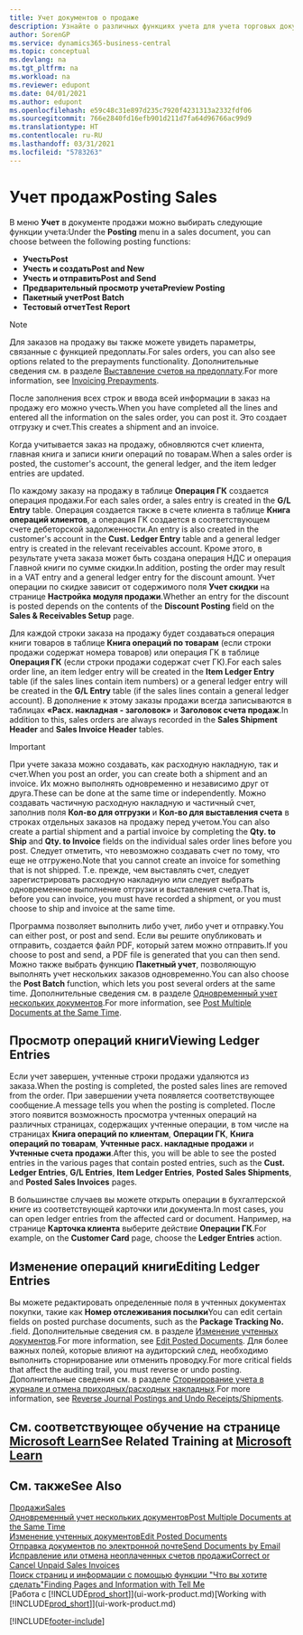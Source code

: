 ```yaml
---
title: Учет документов о продаже
description: Узнайте о различных функциях учета для учета торговых документов, а также о том, как можно обновлять учтенные документы.
author: SorenGP
ms.service: dynamics365-business-central
ms.topic: conceptual
ms.devlang: na
ms.tgt_pltfrm: na
ms.workload: na
ms.reviewer: edupont
ms.date: 04/01/2021
ms.author: edupont
ms.openlocfilehash: e59c48c31e897d235c7920f4231313a2332fdf06
ms.sourcegitcommit: 766e2840fd16efb901d211d7fa64d96766ac99d9
ms.translationtype: HT
ms.contentlocale: ru-RU
ms.lasthandoff: 03/31/2021
ms.locfileid: "5783263"
---
```

# <a name="posting-sales"></a><span data-ttu-id="c7aa4-103">Учет продаж</span><span class="sxs-lookup"><span data-stu-id="c7aa4-103">Posting Sales</span></span>

<span data-ttu-id="c7aa4-104">В меню **Учет** в документе продажи можно выбирать следующие функции учета:</span><span class="sxs-lookup"><span data-stu-id="c7aa4-104">Under the **Posting** menu in a sales document, you can choose between the following posting functions:</span></span>

* <span data-ttu-id="c7aa4-105">**Учесть**</span><span class="sxs-lookup"><span data-stu-id="c7aa4-105">**Post**</span></span>
* <span data-ttu-id="c7aa4-106">**Учесть и создать**</span><span class="sxs-lookup"><span data-stu-id="c7aa4-106">**Post and New**</span></span>
* <span data-ttu-id="c7aa4-107">**Учесть и отправить**</span><span class="sxs-lookup"><span data-stu-id="c7aa4-107">**Post and Send**</span></span>
* <span data-ttu-id="c7aa4-108">**Предварительный просмотр учета**</span><span class="sxs-lookup"><span data-stu-id="c7aa4-108">**Preview Posting**</span></span>
* <span data-ttu-id="c7aa4-109">**Пакетный учет**</span><span class="sxs-lookup"><span data-stu-id="c7aa4-109">**Post Batch**</span></span>
* <span data-ttu-id="c7aa4-110">**Тестовый отчет**</span><span class="sxs-lookup"><span data-stu-id="c7aa4-110">**Test Report**</span></span>

> [!NOTE]
> <span data-ttu-id="c7aa4-111">Для заказов на продажу вы также можете увидеть параметры, связанные с функцией предоплаты.</span><span class="sxs-lookup"><span data-stu-id="c7aa4-111">For sales orders, you can also see options related to the prepayments functionality.</span></span> <span data-ttu-id="c7aa4-112">Дополнительные сведения см. в разделе [Выставление счетов на предоплату](finance-invoice-prepayments.md).</span><span class="sxs-lookup"><span data-stu-id="c7aa4-112">For more information, see [Invoicing Prepayments](finance-invoice-prepayments.md).</span></span>

<span data-ttu-id="c7aa4-113">После заполнения всех строк и ввода всей информации в заказ на продажу его можно учесть.</span><span class="sxs-lookup"><span data-stu-id="c7aa4-113">When you have completed all the lines and entered all the information on the sales order, you can post it.</span></span> <span data-ttu-id="c7aa4-114">Это создает отгрузку и счет.</span><span class="sxs-lookup"><span data-stu-id="c7aa4-114">This creates a shipment and an invoice.</span></span>

<span data-ttu-id="c7aa4-115">Когда учитывается заказ на продажу, обновляются счет клиента, главная книга и записи книги операций по товарам.</span><span class="sxs-lookup"><span data-stu-id="c7aa4-115">When a sales order is posted, the customer's account, the general ledger, and the item ledger entries are updated.</span></span>

<span data-ttu-id="c7aa4-116">По каждому заказу на продажу в таблице **Операция ГК** создается операция продажи.</span><span class="sxs-lookup"><span data-stu-id="c7aa4-116">For each sales order, a sales entry is created in the **G/L Entry** table.</span></span> <span data-ttu-id="c7aa4-117">Операция создается также в счете клиента в таблице **Книга операций клиентов**, а операция ГК создается в соответствующем счете дебеторской задолженности.</span><span class="sxs-lookup"><span data-stu-id="c7aa4-117">An entry is also created in the customer's account in the **Cust. Ledger Entry** table and a general ledger entry is created in the relevant receivables account.</span></span> <span data-ttu-id="c7aa4-118">Кроме этого, в результате учета заказа может быть создана операция НДС и операция Главной книги по сумме скидки.</span><span class="sxs-lookup"><span data-stu-id="c7aa4-118">In addition, posting the order may result in a VAT entry and a general ledger entry for the discount amount.</span></span> <span data-ttu-id="c7aa4-119">Учет операции по скидке зависит от содержимого поля **Учет скидки** на странице **Настройка модуля продажи**.</span><span class="sxs-lookup"><span data-stu-id="c7aa4-119">Whether an entry for the discount is posted depends on the contents of the **Discount Posting** field on the **Sales & Receivables Setup** page.</span></span>

<span data-ttu-id="c7aa4-120">Для каждой строки заказа на продажу будет создаваться операция книги товаров в таблице **Книга операций по товарам** (если строки продажи содержат номера товаров) или операция ГК в таблице **Операция ГК** (если строки продажи содержат счет ГК).</span><span class="sxs-lookup"><span data-stu-id="c7aa4-120">For each sales order line, an item ledger entry will be created in the **Item Ledger Entry** table (if the sales lines contain item numbers) or a general ledger entry will be created in the **G/L Entry** table (if the sales lines contain a general ledger account).</span></span> <span data-ttu-id="c7aa4-121">В дополнение к этому заказы продажи всегда записываются в таблицах **«Расх. накладная - заголовок»** и **Заголовок счета продаж**.</span><span class="sxs-lookup"><span data-stu-id="c7aa4-121">In addition to this, sales orders are always recorded in the **Sales Shipment Header** and **Sales Invoice Header** tables.</span></span>

> [!IMPORTANT]  
> <span data-ttu-id="c7aa4-122">При учете заказа можно создавать, как расходную накладную, так и счет.</span><span class="sxs-lookup"><span data-stu-id="c7aa4-122">When you post an order, you can create both a shipment and an invoice.</span></span> <span data-ttu-id="c7aa4-123">Их можно выполнять одновременно и независимо друг от друга.</span><span class="sxs-lookup"><span data-stu-id="c7aa4-123">These can be done at the same time or independently.</span></span> <span data-ttu-id="c7aa4-124">Можно создавать частичную расходную накладную и частичный счет, заполнив поля **Кол-во для отгрузки** и **Кол-во для выставления счета** в строках отдельных заказов на продажу перед учетом.</span><span class="sxs-lookup"><span data-stu-id="c7aa4-124">You can also create a partial shipment and a partial invoice by completing the **Qty. to Ship** and **Qty. to Invoice** fields on the individual sales order lines before you post.</span></span> <span data-ttu-id="c7aa4-125">Следует отметить, что невозможно создавать счет по тому, что еще не отгружено.</span><span class="sxs-lookup"><span data-stu-id="c7aa4-125">Note that you cannot create an invoice for something that is not shipped.</span></span> <span data-ttu-id="c7aa4-126">Т.е. прежде, чем выставлять счет, следует зарегистрировать расходную накладную или следует выбрать одновременное выполнение отгрузки и выставления счета.</span><span class="sxs-lookup"><span data-stu-id="c7aa4-126">That is, before you can invoice, you must have recorded a shipment, or you must choose to ship and invoice at the same time.</span></span>

<span data-ttu-id="c7aa4-127">Программа позволяет выполнить либо учет, либо учет и отправку.</span><span class="sxs-lookup"><span data-stu-id="c7aa4-127">You can either post, or post and send.</span></span> <span data-ttu-id="c7aa4-128">Если вы решите опубликовать и отправить, создается файл PDF, который затем можно отправить.</span><span class="sxs-lookup"><span data-stu-id="c7aa4-128">If you choose to post and send, a PDF file is generated that you can then send.</span></span> <span data-ttu-id="c7aa4-129">Можно также выбрать функцию **Пакетный учет**, позволяющую выполнять учет нескольких заказов одновременно.</span><span class="sxs-lookup"><span data-stu-id="c7aa4-129">You can also choose the **Post Batch** function, which lets you post several orders at the same time.</span></span> <span data-ttu-id="c7aa4-130">Дополнительные сведения см. в разделе [Одновременный учет нескольких документов](ui-batch-posting.md).</span><span class="sxs-lookup"><span data-stu-id="c7aa4-130">For more information, see [Post Multiple Documents at the Same Time](ui-batch-posting.md).</span></span>

## <a name="viewing-ledger-entries"></a><span data-ttu-id="c7aa4-131">Просмотр операций книги</span><span class="sxs-lookup"><span data-stu-id="c7aa4-131">Viewing Ledger Entries</span></span>

<span data-ttu-id="c7aa4-132">Если учет завершен, учтенные строки продажи удаляются из заказа.</span><span class="sxs-lookup"><span data-stu-id="c7aa4-132">When the posting is completed, the posted sales lines are removed from the order.</span></span> <span data-ttu-id="c7aa4-133">При завершении учета появляется соответствующее сообщение.</span><span class="sxs-lookup"><span data-stu-id="c7aa4-133">A message tells you when the posting is completed.</span></span> <span data-ttu-id="c7aa4-134">После этого появится возможность просмотра учтенных операций на различных страницах, содержащих учтенные операции, в том числе на страницах **Книга операций по клиентам**, **Операции ГК**, **Книга операций по товарам**, **Учтенные расх. накладные продажи** и **Учтенные счета продажи**.</span><span class="sxs-lookup"><span data-stu-id="c7aa4-134">After this, you will be able to see the posted entries in the various pages that contain posted entries, such as the **Cust. Ledger Entries**, **G/L Entries**, **Item Ledger Entries**, **Posted Sales Shipments**, and **Posted Sales Invoices** pages.</span></span>  

<span data-ttu-id="c7aa4-135">В большинстве случаев вы можете открыть операции в бухгалтерской книге из соответствующей карточки или документа.</span><span class="sxs-lookup"><span data-stu-id="c7aa4-135">In most cases, you can open ledger entries from the affected card or document.</span></span> <span data-ttu-id="c7aa4-136">Например, на странице **Карточка клиента** выберите действие **Операции ГК**.</span><span class="sxs-lookup"><span data-stu-id="c7aa4-136">For example, on the **Customer Card** page, choose the **Ledger Entries** action.</span></span>

## <a name="editing-ledger-entries"></a><span data-ttu-id="c7aa4-137">Изменение операций книги</span><span class="sxs-lookup"><span data-stu-id="c7aa4-137">Editing Ledger Entries</span></span>

<span data-ttu-id="c7aa4-138">Вы можете редактировать определенные поля в учтенных документах покупки, такие как **Номер отслеживания посылки**</span><span class="sxs-lookup"><span data-stu-id="c7aa4-138">You can edit certain fields on posted purchase documents, such as the **Package Tracking No.**</span></span> <span data-ttu-id="c7aa4-139">.</span><span class="sxs-lookup"><span data-stu-id="c7aa4-139">field.</span></span> <span data-ttu-id="c7aa4-140">Дополнительные сведения см. в разделе [Изменение учтенных документов](across-edit-posted-document.md).</span><span class="sxs-lookup"><span data-stu-id="c7aa4-140">For more information, see [Edit Posted Documents](across-edit-posted-document.md).</span></span> <span data-ttu-id="c7aa4-141">Для более важных полей, которые влияют на аудиторский след, необходимо выполнить сторнирование или отменить проводку.</span><span class="sxs-lookup"><span data-stu-id="c7aa4-141">For more critical fields that affect the auditing trail, you must reverse or undo posting.</span></span> <span data-ttu-id="c7aa4-142">Дополнительные сведения см. в разделе [Сторнирование учета в журнале и отмена приходных/расходных накладных](finance-how-reverse-journal-posting.md).</span><span class="sxs-lookup"><span data-stu-id="c7aa4-142">For more information, see [Reverse Journal Postings and Undo Receipts/Shipments](finance-how-reverse-journal-posting.md).</span></span>

## <a name="see-related-training-at-microsoft-learn"></a><span data-ttu-id="c7aa4-143">См. соответствующее обучение на странице [Microsoft Learn](/learn/modules/ship-invoice-items-dynamics-365-business-central/index)</span><span class="sxs-lookup"><span data-stu-id="c7aa4-143">See Related Training at [Microsoft Learn](/learn/modules/ship-invoice-items-dynamics-365-business-central/index)</span></span>

## <a name="see-also"></a><span data-ttu-id="c7aa4-144">См. также</span><span class="sxs-lookup"><span data-stu-id="c7aa4-144">See Also</span></span>

[<span data-ttu-id="c7aa4-145">Продажи</span><span class="sxs-lookup"><span data-stu-id="c7aa4-145">Sales</span></span>](sales-manage-sales.md)  
[<span data-ttu-id="c7aa4-146">Одновременный учет нескольких документов</span><span class="sxs-lookup"><span data-stu-id="c7aa4-146">Post Multiple Documents at the Same Time</span></span>](ui-batch-posting.md)  
[<span data-ttu-id="c7aa4-147">Изменение учтенных документов</span><span class="sxs-lookup"><span data-stu-id="c7aa4-147">Edit Posted Documents</span></span>](across-edit-posted-document.md)  
[<span data-ttu-id="c7aa4-148">Отправка документов по электронной почте</span><span class="sxs-lookup"><span data-stu-id="c7aa4-148">Send Documents by Email</span></span>](ui-how-send-documents-email.md)  
[<span data-ttu-id="c7aa4-149">Исправление или отмена неоплаченных счетов продажи</span><span class="sxs-lookup"><span data-stu-id="c7aa4-149">Correct or Cancel Unpaid Sales Invoices</span></span>](sales-how-correct-cancel-sales-invoice.md)  
[<span data-ttu-id="c7aa4-150">Поиск страниц и информации с помощью функции "Что вы хотите сделать"</span><span class="sxs-lookup"><span data-stu-id="c7aa4-150">Finding Pages and Information with Tell Me</span></span>](ui-search.md)  
<span data-ttu-id="c7aa4-151">[Работа с [!INCLUDE[prod_short](includes/prod_short.md)]](ui-work-product.md)</span><span class="sxs-lookup"><span data-stu-id="c7aa4-151">[Working with [!INCLUDE[prod_short](includes/prod_short.md)]](ui-work-product.md)</span></span>

[!INCLUDE[footer-include](includes/footer-banner.md)]  
